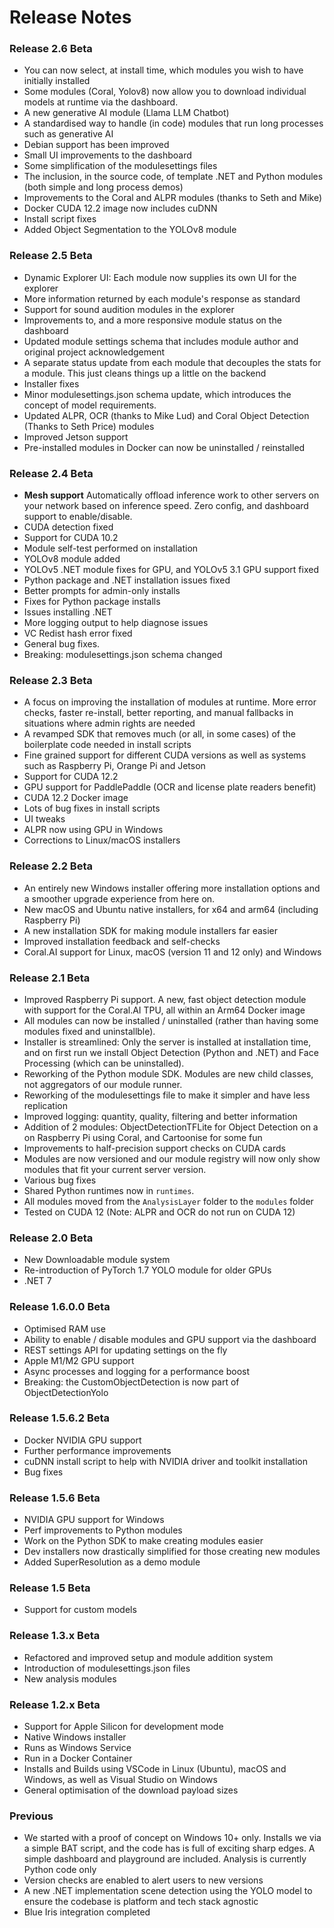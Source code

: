 # Release Notes

### Release 2.6 Beta

 - You can now select, at install time, which modules you wish to have initially installed
 - Some modules (Coral, Yolov8) now allow you to download individual models at runtime via the dashboard.
 - A new generative AI module (Llama LLM Chatbot)
 - A standardised way to handle (in code) modules that run long processes such as generative AI
 - Debian support has been improved
 - Small UI improvements to the dashboard
 - Some simplification of the modulesettings files
 - The inclusion, in the source code, of template .NET and Python modules (both simple and long process demos)
 - Improvements to the Coral and ALPR modules (thanks to Seth and Mike)
 - Docker CUDA 12.2 image now includes cuDNN
 - Install script fixes
 - Added Object Segmentation to the YOLOv8 module

### Release 2.5 Beta

 - Dynamic Explorer UI: Each module now supplies its own UI for the explorer
 - More information returned by each module's response as standard
 - Support for sound audition modules in the explorer
 - Improvements to, and a more responsive module status on the dashboard
 - Updated module settings schema that includes module author and original project acknowledgement
 - A separate status update from each module that decouples the stats for a module. This just cleans things up a little on the backend
 - Installer fixes
 - Minor modulesettings.json schema update, which introduces the concept of model requirements.
 - Updated ALPR, OCR (thanks to Mike Lud) and Coral Object Detection (Thanks to Seth Price) modules
 - Improved Jetson support
 - Pre-installed modules in Docker can now be uninstalled / reinstalled 

### Release 2.4 Beta

 - **Mesh support** Automatically offload inference work to other servers on your network based on inference speed. Zero config, and dashboard support to enable/disable.
 - CUDA detection fixed
 - Support for CUDA 10.2
 - Module self-test performed on installation
 - YOLOv8 module added
 - YOLOv5 .NET module fixes for GPU, and YOLOv5 3.1 GPU support fixed
 - Python package and .NET installation issues fixed
 - Better prompts for admin-only installs
 - Fixes for Python package installs
 - Issues installing .NET
 - More logging output to help diagnose issues
 - VC Redist hash error fixed
 - General bug fixes.
 - Breaking: modulesettings.json schema changed

### Release 2.3 Beta

- A focus on improving the installation of modules at runtime. More error checks, faster re-install, better reporting, and manual fallbacks in situations where admin rights are needed
- A revamped SDK that removes much (or all, in some cases) of the boilerplate code needed in install scripts
- Fine grained support for different CUDA versions as well as systems such as Raspberry Pi, Orange Pi and Jetson
- Support for CUDA 12.2
- GPU support for PaddlePaddle (OCR and license plate readers benefit)
- CUDA 12.2 Docker image
- Lots of bug fixes in install scripts
- UI tweaks
- ALPR now using GPU in Windows
- Corrections to Linux/macOS installers

### Release 2.2 Beta

- An entirely new Windows installer offering more installation options and a smoother upgrade experience from here on.
- New macOS and Ubuntu native installers, for x64 and arm64 (including Raspberry Pi)
- A new installation SDK for making module installers far easier
- Improved installation feedback and self-checks
- Coral.AI support for Linux, macOS (version 11 and 12 only) and Windows

### Release 2.1 Beta

- Improved Raspberry Pi support. A new, fast object detection module with
  support for the Coral.AI TPU, all within an Arm64 Docker image
- All modules can now be installed / uninstalled (rather than having some modules fixed and uninstallble).
- Installer is streamlined: Only the server is installed at installation time, and on first run we install Object Detection (Python and .NET) and Face Processing (which can be uninstalled).
- Reworking of the Python module SDK. Modules are new child classes, not aggregators of our module runner.
- Reworking of the modulesettings file to make it simpler and have less replication
- Improved logging: quantity, quality, filtering and better information
- Addition of 2 modules: ObjectDetectionTFLite for Object Detection on a on Raspberry Pi using Coral, 
  and Cartoonise for some fun
- Improvements to half-precision support checks on CUDA cards
- Modules are now versioned and our module registry will now only show modules that fit your current server version.
- Various bug fixes
- Shared Python runtimes now in `runtimes`. 
- All modules moved from the `AnalysisLayer` folder to the `modules` folder
- Tested on CUDA 12 (Note: ALPR and OCR do not run on CUDA 12)

### Release 2.0 Beta
- New Downloadable module system
- Re-introduction of PyTorch 1.7 YOLO module for older GPUs
- .NET 7

### Release 1.6.0.0 Beta
- Optimised RAM use
- Ability to enable / disable modules and GPU support via the dashboard
- REST settings API for updating settings on the fly
- Apple M1/M2 GPU support
- Async processes and logging for a performance boost
- Breaking: the CustomObjectDetection is now part of ObjectDetectionYolo

### Release 1.5.6.2 Beta
- Docker NVIDIA GPU support
- Further performance improvements
- cuDNN install script to help with NVIDIA driver and toolkit installation
- Bug fixes

### Release 1.5.6 Beta
- NVIDIA GPU support for Windows
- Perf improvements to Python modules
- Work on the Python SDK to make creating modules easier
- Dev installers now drastically simplified for those creating new modules
- Added SuperResolution as a demo module

### Release 1.5 Beta
- Support for custom models

### Release 1.3.x Beta
- Refactored and improved setup and module addition system
- Introduction of modulesettings.json files
- New analysis modules

### Release 1.2.x Beta
- Support for Apple Silicon for development mode
- Native Windows installer
- Runs as Windows Service
- Run in a Docker Container
- Installs and Builds using VSCode in Linux (Ubuntu), macOS and Windows, as well as Visual Studio on Windows
- General optimisation of the download payload sizes

### Previous
- We started with a proof of concept on Windows 10+ only. Installs we via a simple BAT script, and the code has is full of exciting sharp edges. A simple dashboard and playground are included. Analysis is currently Python code only
- Version checks are enabled to alert users to new versions
- A new .NET implementation scene detection using the YOLO model to ensure the codebase is platform and tech stack agnostic
- Blue Iris integration completed
